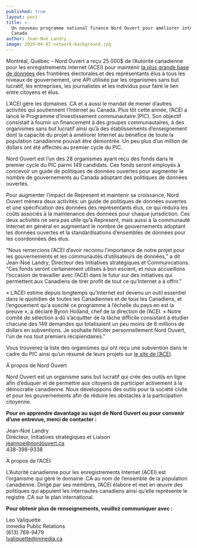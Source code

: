 ```yaml
---
published: true
layout: post
title: >-
  Un nouveau programme national finance Nord Ouvert pour améliorer internet au
  Canada
author: Jean-Noé Landry
image: 2019-04-07-network-background.jpg
---
```

Montréal, Québec – Nord Ouvert a reçu 25 000$ de l’Autorité canadienne pour les enregistrements internet (ACEI) pour maintenir [la plus grande base de données](https://represent.opennorth.ca/) des frontières électorales et des représentants élus à tous les niveaux de gouvernement, une API utilisée par les organismes sans but lucratif, les entreprises, les journalistes et les individus pour faire le lien entre citoyens et élus.

L’ACEI gère les domaines .CA et a aussi le mandat de mener d’autres activités qui soutiennent l’Internet au Canada. Plus tôt cette année, l’ACEI a lancé le Programme d’investissement communautaire (PIC). Son objectif consistait à fournir un financement à des groupes communautaires, à des organismes sans but lucratif ainsi qu’à des établissements d’enseignement dont la capacité du projet à améliorer Internet au bénéfice de toute la population canadienne pouvait être démontrée. Un peu plus d’un million de dollars ont été affectés au premier cycle du PIC.

Nord Ouvert est l’un des 28 organismes ayant reçu des fonds dans le premier cycle du PIC parmi 149 candidats. Ces fonds seront employés à concevoir un guide de politiques de données ouvertes pour augmenter le nombre de gouvernements au Canada adoptant des politiques de données ouvertes.

Pour augmenter l’impact de Represent et maintenir sa croissance, Nord Ouvert mènera deux activités: un guide de politiques de données ouvertes et une spécification des données des représentants élus, ce qui réduira les coûts associés à la maintenance des données pour chaque jurisdiction. Ces deux activités ne sera pas utile qu’à Represent, mais aussi à la communauté Internet en général en augmentant le nombre de gouvernements adoptant les données ouvertes et la standardisations d’ensembles de données pour les coordonnées des élus.

“Nous remercions l’ACEI d’avoir reconnu l’importance de notre projet pour les gouvernements et les communautés d’utilisateurs de données,” a dit Jean-Noé Landry, Directeur des Initiatives stratégiques et Communications. “Ces fonds seront certainement utilisés à bon escient, et nous accueillons l’occasion de travailler avec l’ACEI dans le futur sur des initiatives qui permettent aux Canadiens de tirer profit de tout ce qu’Internet a à offrir.”

« L’ACEI estime depuis longtemps qu’Internet est devenu un outil essentiel dans le quotidien de toutes les Canadiennes et de tous les Canadiens, et l’engouement qu’a suscité ce programme à l’échelle du pays en est la preuve », a déclaré Byron Holland, chef de la direction de l’ACEI. « Notre comité de sélection a dû s’acquitter de la tâche difficile consistant à étudier chacune des 149 demandes qui totalisaient un peu moins de 8 millions de dollars en subventions. Je souhaite féliciter personnellement Nord Ouvert, l’un de nos tout premiers récipiendaires.”

Vous trouverez la liste des organismes qui ont reçu une subvention dans le cadre du PIC ainsi qu’un résumé de leurs projets sur [le site de l’ACEI](http://cira.ca/a-propos/programme-d-investissement-communautaire/).

À propos de Nord Ouvert

Nord Ouvert est un organisme sans but lucratif qui crée des outils en ligne afin d’éduquer et de permettre aux citoyens de participer activement à la démocratie canadienne. Nous développons des outils pour la société civile et pour les gouvernements afin de réduire les obstacles à la participation citoyenne.

**Pour en apprendre davantage au sujet de Nord Ouvert ou pour convenir d’une entrevue, merci de contacter :**

Jean-Noé Landry  
Directeur, Initiatives stratégiques et Liaison  
[jeannoe@nordouvert.ca](mailto:jeannoe@nordouvert.ca)  
438-398-9338

À propos de l’ACEI

L’Autorité canadienne pour les enregistrements Internet (ACEI) est l’organisme qui gère le domaine .CA au nom de l’ensemble de la population canadienne. Dirigé par ses membres, l’ACEI élabore et met en œuvre des politiques qui appuient les internautes canadiens ainsi qu’elle représente le registre .CA sur le plan international.

**Pour obtenir plus de renseignements, veuillez communiquer avec :**

Leo Valiquette  
inmedia Public Relations  
(613) 769-9479  
[lvaliquette@inmedia.ca](mailto:lvaliquette@inmedia.ca)
